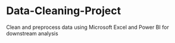 # Data-Cleaning-Project
Clean and preprocess data using Microsoft Excel and Power BI for downstream analysis
